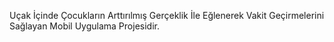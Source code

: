 Uçak İçinde Çocukların Arttırılmış Gerçeklik İle Eğlenerek Vakit Geçirmelerini Sağlayan Mobil Uygulama Projesidir.

